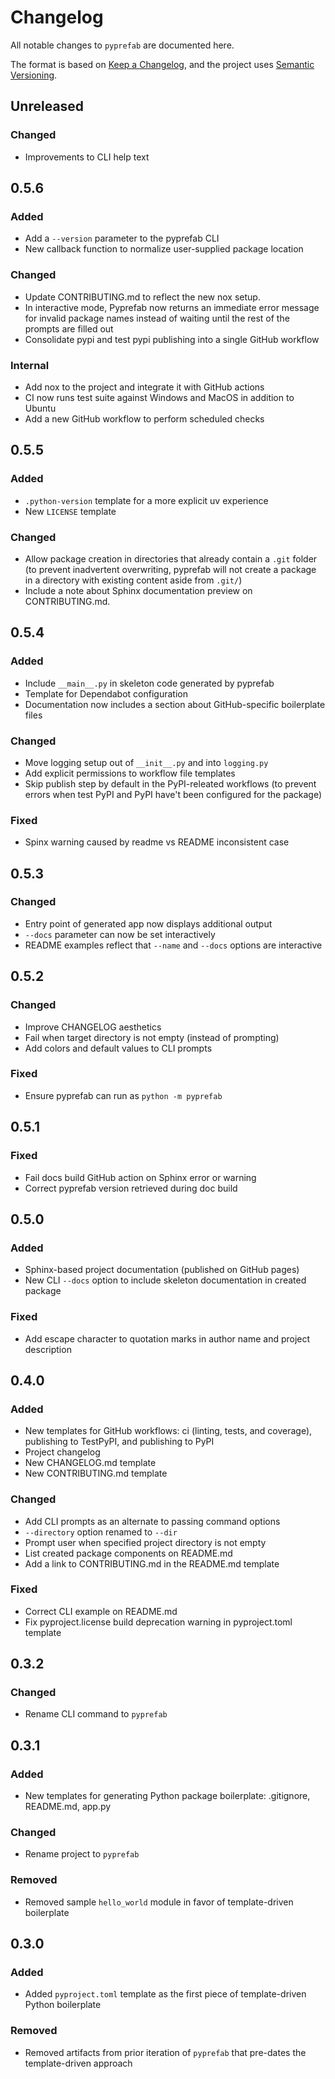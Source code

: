 # Changelog

All notable changes to `pyprefab` are documented here.

The format is based on [Keep a Changelog](https://keepachangelog.com), and the
project uses [Semantic Versioning](https://semver.org/).

## Unreleased

### Changed

- Improvements to CLI help text

## 0.5.6

### Added

- Add a `--version` parameter to the pyprefab CLI
- New callback function to normalize user-supplied package location

### Changed

- Update CONTRIBUTING.md to reflect the new nox setup.
- In interactive mode, Pyprefab now returns an immediate error message
  for invalid package names instead of waiting until the rest of the prompts are filled out
- Consolidate pypi and test pypi publishing into a single GitHub
  workflow

### Internal

- Add nox to the project and integrate it with GitHub actions
- CI now runs test suite against Windows and MacOS in addition to Ubuntu
- Add a new GitHub workflow to perform scheduled checks

## 0.5.5

### Added

- `.python-version` template for a more explicit uv experience
- New `LICENSE` template

### Changed

- Allow package creation in directories that already contain a `.git` folder
  (to prevent inadvertent overwriting, pyprefab will not create a package in
  a directory with existing content aside from `.git/`)
- Include a note about Sphinx documentation preview on CONTRIBUTING.md.

## 0.5.4

### Added

- Include `__main__.py` in skeleton code generated by pyprefab
- Template for Dependabot configuration
- Documentation now includes a section about GitHub-specific boilerplate files

### Changed

- Move logging setup out of `__init__.py` and into `logging.py`
- Add explicit permissions to workflow file templates
- Skip publish step by default in the PyPI-releated workflows
  (to prevent errors when test PyPI and PyPI have't been configured for the package)

### Fixed

- Spinx warning caused by readme vs README inconsistent case

## 0.5.3

### Changed

- Entry point of generated app now displays additional output
- `--docs` parameter can now be set interactively
- README examples reflect that `--name` and `--docs` options are interactive

## 0.5.2

### Changed

- Improve CHANGELOG aesthetics
- Fail when target directory is not empty (instead of prompting)
- Add colors and default values to CLI prompts

### Fixed

- Ensure pyprefab can run as `python -m pyprefab`

## 0.5.1

### Fixed

- Fail docs build GitHub action on Sphinx error or warning
- Correct pyprefab version retrieved during doc build

## 0.5.0

### Added

- Sphinx-based project documentation (published on GitHub pages)
- New CLI `--docs` option to include skeleton documentation in created package

### Fixed

- Add escape character to quotation marks in author name and project description

## 0.4.0

### Added

- New templates for GitHub workflows: ci (linting, tests, and coverage),
  publishing to TestPyPI, and publishing to PyPI
- Project changelog
- New CHANGELOG.md template
- New CONTRIBUTING.md template

### Changed

- Add CLI prompts as an alternate to passing command options
- `--directory` option renamed to `--dir`
- Prompt user when specified project directory is not empty
- List created package components on README.md
- Add a link to CONTRIBUTING.md in the README.md template

### Fixed

- Correct CLI example on README.md
- Fix pyproject.license build deprecation warning in pyproject.toml template

## 0.3.2

### Changed

- Rename CLI command to `pyprefab`

## 0.3.1

### Added

- New templates for generating Python package boilerplate: .gitignore,
  README.md, app.py

### Changed

- Rename project to `pyprefab`

### Removed

- Removed sample `hello_world` module in favor of template-driven boilerplate

## 0.3.0

### Added

- Added `pyproject.toml` template as the first piece of template-driven Python
  boilerplate

### Removed

- Removed artifacts from prior iteration of `pyprefab` that pre-dates the
  template-driven approach
